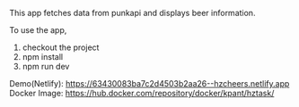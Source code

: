 This app fetches data from punkapi and displays beer information.

To use the app,

1. checkout the project
2. npm install
3. npm run dev

Demo(Netlify): https://63430083ba7c2d4503b2aa26--hzcheers.netlify.app
Docker Image: https://hub.docker.com/repository/docker/kpant/hztask/
